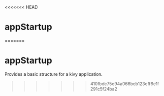 <<<<<<< HEAD
# appStartup
=======
# appStartup

Provides a basic structure for a kivy application.
>>>>>>> 410fbdc75e94a066bcb123eff6e1f291c5f24ba2
